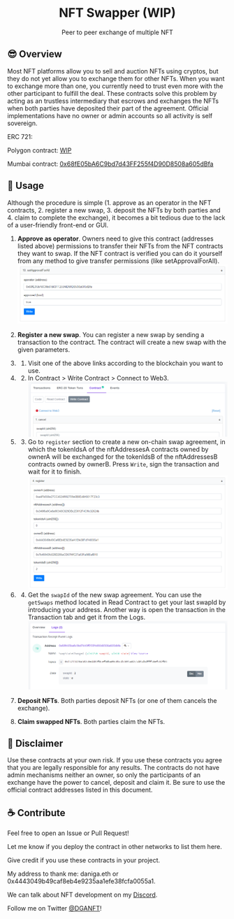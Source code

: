 <h1 align="center"> NFT Swapper (WIP)</h1> 
<p align="center">Peer to peer exchange of multiple NFT</p>



## 😎 Overview

Most NFT platforms allow you to sell and auction NFTs using cryptos, but they do not yet allow you to exchange them for other NFTs. When you want to exchange more than one, you currently need to trust even more with the other participant to fulfill the deal. These contracts solve this problem by acting as an trustless intermediary that escrows and exchanges the NFTs when both parties have deposited their part of the agreement. Official implementations have no owner or admin accounts so all activity is self sovereign.

ERC 721:

Polygon contract: [WIP]()

Mumbai contract: [0x68fE05bA6C9bd7d43FF255f4D90D8508a605dBfa](https://mumbai.polygonscan.com/address/0x68fE05bA6C9bd7d43FF255f4D90D8508a605dBfa#code)

## 📖 Usage
Although the procedure is simple (1. approve as an operator in the NFT contracts, 2. register a new swap, 3. deposit the NFTs by both parties and 4. claim to complete the exchange), it becomes a bit tedious due to the lack of a user-friendly front-end or GUI.

1. **Approve as operator**. Owners need to give this contract (addresses listed above) permissions to transfer their NFTs from the NFT contracts they want to swap. If the NFT contract is verified you can do it yourself from any method to give transfer permissions (like setApprovalForAll).
![Approve](./imgs/approve.PNG)

2. **Register a new swap**. You can register a new swap by sending a transaction to the contract. The contract will create a new swap with the given parameters.
  2. 1. Visit one of the above links according to the blockchain you want to use.
  2. 2. In Contract > Write Contract > Connect to Web3.
    ![Connect to Web3](./imgs/ConnectToWeb3.PNG)
  2. 3. Go to `register` section to create a new on-chain swap agreement, in which the tokenIdsA of the nftAddressesA contracts owned by ownerA will be exchanged for the tokenIdsB of the nftAddressesB contracts owned by ownerB. Press `Write`, sign the transaction and wait for it to finish.
![Register new swap](./imgs/RegisterNewSwap.PNG)
  2. 4. Get the `swapId` of the new swap agreement. You can use the `getSwaps` method located in Read Contract to get your last swapId by introducing your address. Another way is open the transaction in the Transaction tab and get it from the Logs.
![Get swapId](./imgs/SwapId.PNG)


3. **Deposit NFTs**. Both parties deposit NFTs (or one of them cancels the exchange).
4. **Claim swapped NFTs**. Both parties claim the NFTs.

## 🔎 Disclaimer

Use these contracts at your own risk. If you use these contracts you agree that you are legally responsible for any results. The contracts do not have admin mechanisms neither an owner, so only the participants of an exchange have the power to cancel, deposit and claim it. Be sure to use the official contract addresses listed in this document.


## ☕ Contribute  

Feel free to open an Issue or Pull Request! 

Let me know if you deploy the contract in other networks to list them here.

Give credit if you use these contracts in your project.
 
My address to thank me: daniga.eth or 0x4443049b49caf8eb4e9235aa1efe38fcfa0055a1.

We can talk about NFT development on my [Discord](https://discord.gg/QPMapnqAh7).

Follow me on Twitter [@DGANFT](https://twitter.com/DGANFT)!
